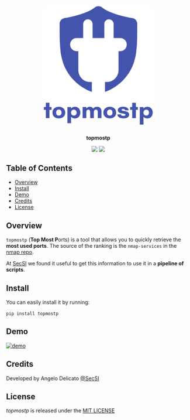 <h1 align="center">
  <br>
    <img src="https://raw.githubusercontent.com/cybersecsi/topmostp/main/logo.png" alt= "topmostp" width="300px">
</h1>
<p align="center">
    <b>topmostp</b>
<p>

<p align="center">
  <a href="https://github.com/cybersecsi/topmostp/blob/main/README.md"><img src="https://img.shields.io/badge/Documentation-complete-green.svg?style=flat"></a>
  <a href="https://github.com/cybersecsi/topmostp/blob/main/LICENSE"><img src="https://img.shields.io/badge/License-MIT-blue.svg"></a>
</p>

## Table of Contents
- [Overview](#overview)
- [Install](#install)
- [Demo](#demo)
- [Credits](#credits)
- [License](#license)

## Overview
``topmostp`` (**Top Most P**orts) is a tool that allows you to quickly retrieve the **most used ports**. The source of the ranking is the ``nmap-services`` in the [nmap repo](https://raw.githubusercontent.com/nmap/nmap/master/nmap-services).

At [SecSI](https://secsi.io) we found it useful to get this information to use it in a **pipeline of scripts**.

## Install
You can easily install it by running:
```
pip install topmostp
```

## Demo
[![demo](https://asciinema.org/a/531844.svg)](https://asciinema.org/a/531844?autoplay=1)

## Credits
Developed by Angelo Delicato [@SecSI](https://secsi.io)

## License
*topmostp* is released under the [MIT LICENSE](https://github.com/cybersecsi/topmostp/blob/main/LICENSE.md)